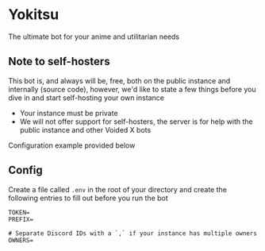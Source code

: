# Yokitsu

The ultimate bot for your anime and utilitarian needs

## Note to self-hosters

This bot is, and always will be, free, both on the public instance and internally (source code), however, we'd like to state a few things before you dive in and start self-hosting your own instance

- Your instance must be private
- We will not offer support for self-hosters, the server is for help with the public instance and other Voided X bots

Configuration example provided below

## Config

Create a file called `.env` in the root of your directory and create the following entries to fill out before you run the bot

```
TOKEN=
PREFIX=

# Separate Discord IDs with a `,` if your instance has multiple owners
OWNERS=
```